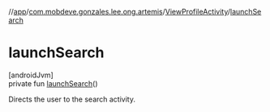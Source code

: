 //[app](../../../index.md)/[com.mobdeve.gonzales.lee.ong.artemis](../index.md)/[ViewProfileActivity](index.md)/[launchSearch](launch-search.md)

# launchSearch

[androidJvm]\
private fun [launchSearch](launch-search.md)()

Directs the user to the search activity.
